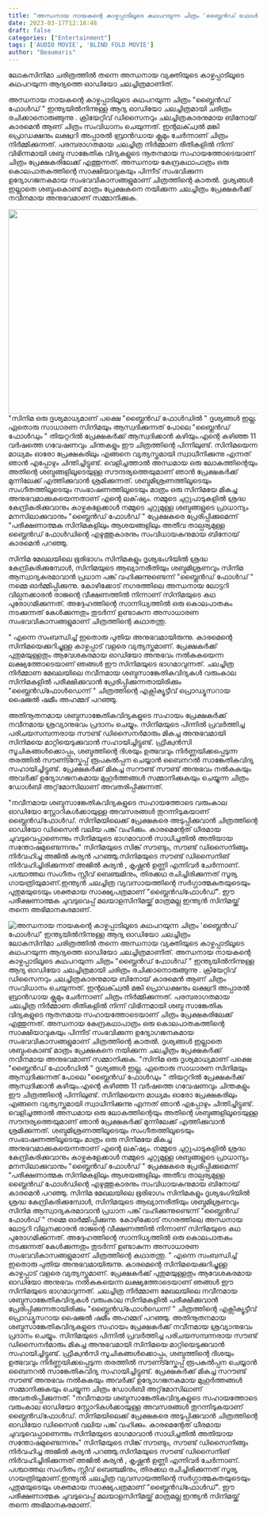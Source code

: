 ```yaml
---
title: "അന്ധനായ നായകന്റെ കാഴ്ചപ്പാടിലൂടെ കഥപറയുന്ന ചിത്രം 'ബ്ലൈൻഡ് ഫോൾഡ്' ഇന്ത്യയിൽനിന്നുള്ള ആദ്യ ഓഡിയോ ചലച്ചിത്രം"
date: 2023-03-17T12:18:48
draft: false
categories: ["Entertainment"]
tags: ['AUDIO MOVIE', 'BLIND FOLD MOVIE']
author: "Beaumaris"
---
```


ലോകസിനിമാ ചരിത്രത്തിൽ തന്നെ അന്ധനായ വ്യക്തിയുടെ കാഴ്ചപ്പാടിലൂടെ കഥപറയുന്ന ആദ്യത്തെ ഓഡിയോ ചലച്ചിത്രമാണിത്.

അന്ധനായ നായകന്റെ കാഴ്ചപ്പാടിലൂടെ കഥപറയുന്ന ചിത്രം "ബ്ലൈൻഡ് ഫോൾഡ് " ഇന്ത്യയിൽനിന്നുള്ള ആദ്യ ഓഡിയോ ചലച്ചിത്രമായി ചരിത്രം രചിക്കാനൊരുങ്ങുന്നു . ക്രിയേറ്റിവ് ഡിസൈനറും ചലച്ചിത്രകാരനുമായ ബിനോയ് കാരമെൻ ആണ് ചിത്രം സംവിധാനം ചെയുന്നത്. ഇന്റലക്ച്വൽ മങ്കി പ്രൊഡക്ഷനും ലക്ഷ്വറി അപ്പാരൽ ബ്രാൻഡായ ക്ലുമും ചേർന്നാണ് ചിത്രം നിർമ്മിക്കുന്നത്. പരമ്പരാഗതമായ ചലച്ചിത്ര നിർമ്മാണ രീതികളിൽ നിന്ന് വിഭിന്നമായി ശബ്ദ സാങ്കേതിക വിദ്യകളുടെ നൂതനമായ സഹായത്തോടെയാണ് ചിത്രം പ്രേക്ഷകരിലേക്ക് എത്തുന്നത്. അന്ധനായ കേന്ദ്രകഥാപാത്രം ഒരു കൊലപാതകത്തിന്റെ സാക്ഷിയാവുകയും പിന്നീട് സംഭവിക്കുന്ന ഉദ്യോഗജനകമായ സംഭവവികാസങ്ങളുമാണ് ചിത്രത്തിന്റെ കാതൽ. ദൃശ്യങ്ങൾ ഇല്ലാതെ ശബ്ദംകൊണ്ട് മാത്രം പ്രേക്ഷകനെ നയിക്കുന്ന ചലച്ചിത്രം പ്രേക്ഷകർക്ക് നവീനമായ അനുഭവമാണ് സമ്മാനിക്കുക.

<img class="size-large wp-image-388007 aligncenter" src="https://cdn.boolokam.com/articles/2023/03/3222-1-1024x528.jpg" alt="" width="800" height="413" />"സിനിമ ഒരു ദൃശ്യമാധ്യമാണ് പക്ഷെ "ബ്ലൈൻഡ് ഫോൾഡിൽ " ദൃശ്യങ്ങൾ ഇല്ല. ഏതൊരു സാധാരണ സിനിമയും ആസ്വദിക്കുന്നത് പോലെ "ബ്ലൈൻഡ് ഫോൾഡും " തിയറ്ററിൽ പ്രേക്ഷകർക്ക് ആസ്വദിക്കാൻ കഴിയും.എന്റെ കഴിഞ്ഞ 11 വർഷത്തെ ഗവേഷണവും ചിന്തകളും ഈ ചിത്രത്തിന്റെ പിന്നിലുണ്ട്. സിനിമയെന്ന മാധ്യമം ഓരോ പ്രേക്ഷകരിലും എങ്ങനെ വ്യത്യസ്തമായി സ്വാധീനിക്കുന്നു എന്നത് ഞാൻ എപ്പോഴും ചിന്തിച്ചിട്ടുണ്ട്. വെളിച്ചത്താൽ അന്ധമായ ഒരു ലോകത്തിന്റെയും അതിന്റെ ശബ്ദങ്ങളിലൂടെയുള്ള സൗന്ദര്യത്തെയുമാണ് ഞാൻ പ്രേക്ഷകർക്ക് മുന്നിലേക്ക് എത്തിക്കുവാൻ ശ്രമിക്കുന്നത്. ശബ്ദമിശ്രണത്തിലൂടെയും സംഗീതത്തിലൂടെയും സംഭാഷണത്തിലൂടെയും മാത്രം ഒരു സിനിമയേ മികച്ച അനുഭവമാക്കുകയെന്നതാണ് എന്റെ ലക്‌ഷ്യം. നമ്മുടെ ചുറ്റുപാടുകളിൽ ശ്രദ്ധ കേന്ദ്രികരിക്കുവാനും കാഴ്ചകളേക്കാൾ നമ്മുടെ ചുറ്റുമുള്ള ശബ്ദങ്ങളുടെ പ്രാധാന്യം മനസിലാക്കുവാനും "ബ്ലൈൻഡ് ഫോൾഡ് " പ്രേക്ഷകരെ പ്രേരിപ്പിക്കുമെന്ന് "പരീക്ഷണാത്മക സിനിമകളിലും ആശയങ്ങളിലും അതീവ താല്പര്യമുള്ള ബ്ലൈൻഡ് ഫോൾഡിന്റെ എഴുത്തുകാരനും സംവിധായകനുമായ ബിനോയ് കാരമെൻ പറഞ്ഞു.

സിനിമ മേഖലയിലെ ഭൂരിഭാഗം സിനിമകളും ദൃശ്യഭംഗിയിൽ ശ്രദ്ധ കേന്ദ്രികരിക്കുമ്പോൾ, സിനിമയുടെ ആഖ്യാനരീതിയും ശബ്ദമിശ്രണവും സിനിമ ആസ്വാദ്യകരമാവാൻ പ്രധാന പങ്ക് വഹിക്കുന്നുണ്ടെന്ന് "ബ്ലൈൻഡ് ഫോൾഡ് " നമ്മെ ഓർമ്മിപ്പിക്കുന്നു. കോഴിക്കോട് നഗരത്തിലെ അന്ധനായ ലോട്ടറി വില്പനക്കാരൻ രാജന്റെ വീക്ഷണത്തിൽ നിന്നാണ് സിനിമയുടെ കഥ പുരോഗമിക്കുന്നത്. അദ്ദേഹത്തിന്റെ സാന്നിധ്യത്തിൽ ഒരു കൊലപാതകം നടക്കുന്നത് കേൾക്കുന്നതും തുടർന്ന് ഉണ്ടാകുന്ന അസാധാരണ സംഭവവികാസങ്ങളുമാണ് ചിത്രത്തിന്റെ കഥാതന്തു.

" എന്നെ സംബന്ധിച്ച് ഇതൊരു പുതിയ അനുഭവമായിരുന്നു. കാരമെന്റെ സിനിമയെക്കുറിച്ചുള്ള കാഴ്ചപ്പാട് വളരെ വ്യത്യസ്തമാണ്. പ്രേക്ഷകർക്ക് പുതുമയുള്ളതും ആവേശകരമായ ഓഡിയോ അനുഭവം നൽകുകയെന്ന ലക്ഷ്യത്തോടെയാണ് ഞങ്ങൾ ഈ സിനിമയുടെ ഭാഗമാവുന്നത്. ചലച്ചിത്ര നിർമ്മാണ മേഖലയിലെ നവീനമായ ശബ്ദസാങ്കേതികവിദ്യകൾ വരുംകാല സിനിമകളിൽ പരീക്ഷിക്കുവാൻ പ്രേരിപ്പിക്കുന്നതായിരിക്കും "ബ്ലൈൻഡ്ഫോൾഡെന്ന് " ചിത്രത്തിന്റെ എക്സിക്യൂട്ടീവ് പ്രൊഡ്യൂസറായ ഷൈജൽ ഷമീം അഹമ്മദ് പറഞ്ഞു.

അതിനൂതനമായ ശബ്ദസാങ്കേതികവിദ്യകളുടെ സഹായം പ്രേക്ഷകർക്ക് നവീനമായ ശ്രവ്യാനുഭവം പ്രദാനം ചെയ്യും. സിനിമയുടെ പിന്നിൽ പ്രവർത്തിച്ച പരിചയസമ്പന്നരായ സൗണ്ട് ഡിസൈനർമാരും മികച്ച അനുഭവമായി സിനിമയെ മാറ്റിയെടുക്കുവാൻ സഹായിച്ചിട്ടുണ്ട്. ഫ്രീക്വൻസി സൂചികങ്ങൾക്കൊപ്പം, ശബ്ദത്തിന്റെ ദിശയും ഉത്ഭവവും നിർണ്ണയിക്കപ്പെടുന്ന തരത്തിൽ സൗണ്ട്സ്കേപ്പ് രൂപകൽപ്പന ചെയ്യാൻ ബൈനറൽ സാങ്കേതികവിദ്യ സഹായിച്ചിട്ടുണ്ട്. പ്രേക്ഷകർക്ക് മികച്ച സറൗണ്ട് സൗണ്ട് അനുഭവം നൽകുകയും അവർക്ക് ഉദ്യോഗജനകമായ മുഹൂർത്തങ്ങൾ സമ്മാനിക്കുകയും ചെയ്യുന്ന ചിത്രം ഡോൾബി അറ്റ്‌മോസിലാണ് അവതരിപ്പിക്കുന്നത്.

"നവീനമായ ശബ്ദസാങ്കേതികവിദ്യകളുടെ സഹായത്തോടെ വരുംകാല ഓഡിയോ സ്റ്റോറികൾക്കായുള്ള അവസരങ്ങൾ തുറന്നിടുകയാണ് ബ്ലൈൻഡ്‌ഫോൾഡ്. സിനിമയിലെക്ക് പ്രേക്ഷകരെ അടുപ്പിക്കുവാൻ ചിത്രത്തിന്റെ ഓഡിയോ ഡിസൈൻ വലിയ പങ്ക് വഹിക്കും. കാരമെന്റേത് ധീരമായ ചുവടുവെപ്പാണെന്നും സിനിമയുടെ ഭാഗമാവാൻ സാധിച്ചതിൽ അതിയായ സന്തോഷമുണ്ടെന്നനും" സിനിമയുടെ സിങ്ക് സൗണ്ടും, സൗണ്ട് ഡിസൈനിങ്ങും നിർവഹിച്ച അജിൽ കുര്യൻ പറഞ്ഞു.സിനിമയുടെ സൗണ്ട് ഡിസൈനിങ് നിർവഹിച്ചിരിക്കുന്നത് അജിൽ കുര്യൻ , കൃഷ്ണൻ ഉണ്ണി എന്നിവർ ചേർന്നാണ്. പശ്ചാത്തല സംഗീതം സ്റ്റീവ് ബെഞ്ചമിനും, തിരക്കഥ രചിച്ചിരിക്കുന്നത് സൂര്യ ഗായത്രിയുമാണ്.ഇന്ത്യൻ ചലച്ചിത്ര വ്യവസായത്തിന്റെ സർഗ്ഗാത്മകതയുടെയും പുതുമയുടെയും ശക്തമായ സാക്ഷ്യപത്രമാണ് "ബ്ലൈൻഡ്ഫോൾഡ്". ഈ പരീക്ഷണാത്മക ചുവടുവെപ്പ് മലയാളസിനിമയ്ക്ക് മാത്രമല്ല ഇന്ത്യൻ സിനിമയ്ക്ക് തന്നെ അഭിമാനകരമാണ്.


![അന്ധനായ നായകന്റെ കാഴ്ചപ്പാടിലൂടെ കഥപറയുന്ന ചിത്രം 'ബ്ലൈൻഡ് ഫോൾഡ്' ഇന്ത്യയിൽനിന്നുള്ള ആദ്യ ഓഡിയോ ചലച്ചിത്രം](https://cdn.boolokam.com/articles/2023/03/3222-1-1024x528.jpg)ലോകസിനിമാ ചരിത്രത്തിൽ തന്നെ അന്ധനായ വ്യക്തിയുടെ കാഴ്ചപ്പാടിലൂടെ കഥപറയുന്ന ആദ്യത്തെ ഓഡിയോ ചലച്ചിത്രമാണിത്. അന്ധനായ നായകന്റെ കാഴ്ചപ്പാടിലൂടെ കഥപറയുന്ന ചിത്രം "ബ്ലൈൻഡ് ഫോൾഡ് " ഇന്ത്യയിൽനിന്നുള്ള ആദ്യ ഓഡിയോ ചലച്ചിത്രമായി ചരിത്രം രചിക്കാനൊരുങ്ങുന്നു . ക്രിയേറ്റിവ് ഡിസൈനറും ചലച്ചിത്രകാരനുമായ ബിനോയ് കാരമെൻ ആണ് ചിത്രം സംവിധാനം ചെയുന്നത്. ഇന്റലക്ച്വൽ മങ്കി പ്രൊഡക്ഷനും ലക്ഷ്വറി അപ്പാരൽ ബ്രാൻഡായ ക്ലുമും ചേർന്നാണ് ചിത്രം നിർമ്മിക്കുന്നത്. പരമ്പരാഗതമായ ചലച്ചിത്ര നിർമ്മാണ രീതികളിൽ നിന്ന് വിഭിന്നമായി ശബ്ദ സാങ്കേതിക വിദ്യകളുടെ നൂതനമായ സഹായത്തോടെയാണ് ചിത്രം പ്രേക്ഷകരിലേക്ക് എത്തുന്നത്. അന്ധനായ കേന്ദ്രകഥാപാത്രം ഒരു കൊലപാതകത്തിന്റെ സാക്ഷിയാവുകയും പിന്നീട് സംഭവിക്കുന്ന ഉദ്യോഗജനകമായ സംഭവവികാസങ്ങളുമാണ് ചിത്രത്തിന്റെ കാതൽ. ദൃശ്യങ്ങൾ ഇല്ലാതെ ശബ്ദംകൊണ്ട് മാത്രം പ്രേക്ഷകനെ നയിക്കുന്ന ചലച്ചിത്രം പ്രേക്ഷകർക്ക് നവീനമായ അനുഭവമാണ് സമ്മാനിക്കുക. "സിനിമ ഒരു ദൃശ്യമാധ്യമാണ് പക്ഷെ "ബ്ലൈൻഡ് ഫോൾഡിൽ " ദൃശ്യങ്ങൾ ഇല്ല. ഏതൊരു സാധാരണ സിനിമയും ആസ്വദിക്കുന്നത് പോലെ "ബ്ലൈൻഡ് ഫോൾഡും " തിയറ്ററിൽ പ്രേക്ഷകർക്ക് ആസ്വദിക്കാൻ കഴിയും.എന്റെ കഴിഞ്ഞ 11 വർഷത്തെ ഗവേഷണവും ചിന്തകളും ഈ ചിത്രത്തിന്റെ പിന്നിലുണ്ട്. സിനിമയെന്ന മാധ്യമം ഓരോ പ്രേക്ഷകരിലും എങ്ങനെ വ്യത്യസ്തമായി സ്വാധീനിക്കുന്നു എന്നത് ഞാൻ എപ്പോഴും ചിന്തിച്ചിട്ടുണ്ട്. വെളിച്ചത്താൽ അന്ധമായ ഒരു ലോകത്തിന്റെയും അതിന്റെ ശബ്ദങ്ങളിലൂടെയുള്ള സൗന്ദര്യത്തെയുമാണ് ഞാൻ പ്രേക്ഷകർക്ക് മുന്നിലേക്ക് എത്തിക്കുവാൻ ശ്രമിക്കുന്നത്. ശബ്ദമിശ്രണത്തിലൂടെയും സംഗീതത്തിലൂടെയും സംഭാഷണത്തിലൂടെയും മാത്രം ഒരു സിനിമയേ മികച്ച അനുഭവമാക്കുകയെന്നതാണ് എന്റെ ലക്‌ഷ്യം. നമ്മുടെ ചുറ്റുപാടുകളിൽ ശ്രദ്ധ കേന്ദ്രികരിക്കുവാനും കാഴ്ചകളേക്കാൾ നമ്മുടെ ചുറ്റുമുള്ള ശബ്ദങ്ങളുടെ പ്രാധാന്യം മനസിലാക്കുവാനും "ബ്ലൈൻഡ് ഫോൾഡ് " പ്രേക്ഷകരെ പ്രേരിപ്പിക്കുമെന്ന് "പരീക്ഷണാത്മക സിനിമകളിലും ആശയങ്ങളിലും അതീവ താല്പര്യമുള്ള ബ്ലൈൻഡ് ഫോൾഡിന്റെ എഴുത്തുകാരനും സംവിധായകനുമായ ബിനോയ് കാരമെൻ പറഞ്ഞു. സിനിമ മേഖലയിലെ ഭൂരിഭാഗം സിനിമകളും ദൃശ്യഭംഗിയിൽ ശ്രദ്ധ കേന്ദ്രികരിക്കുമ്പോൾ, സിനിമയുടെ ആഖ്യാനരീതിയും ശബ്ദമിശ്രണവും സിനിമ ആസ്വാദ്യകരമാവാൻ പ്രധാന പങ്ക് വഹിക്കുന്നുണ്ടെന്ന് "ബ്ലൈൻഡ് ഫോൾഡ് " നമ്മെ ഓർമ്മിപ്പിക്കുന്നു. കോഴിക്കോട് നഗരത്തിലെ അന്ധനായ ലോട്ടറി വില്പനക്കാരൻ രാജന്റെ വീക്ഷണത്തിൽ നിന്നാണ് സിനിമയുടെ കഥ പുരോഗമിക്കുന്നത്. അദ്ദേഹത്തിന്റെ സാന്നിധ്യത്തിൽ ഒരു കൊലപാതകം നടക്കുന്നത് കേൾക്കുന്നതും തുടർന്ന് ഉണ്ടാകുന്ന അസാധാരണ സംഭവവികാസങ്ങളുമാണ് ചിത്രത്തിന്റെ കഥാതന്തു. " എന്നെ സംബന്ധിച്ച് ഇതൊരു പുതിയ അനുഭവമായിരുന്നു. കാരമെന്റെ സിനിമയെക്കുറിച്ചുള്ള കാഴ്ചപ്പാട് വളരെ വ്യത്യസ്തമാണ്. പ്രേക്ഷകർക്ക് പുതുമയുള്ളതും ആവേശകരമായ ഓഡിയോ അനുഭവം നൽകുകയെന്ന ലക്ഷ്യത്തോടെയാണ് ഞങ്ങൾ ഈ സിനിമയുടെ ഭാഗമാവുന്നത്. ചലച്ചിത്ര നിർമ്മാണ മേഖലയിലെ നവീനമായ ശബ്ദസാങ്കേതികവിദ്യകൾ വരുംകാല സിനിമകളിൽ പരീക്ഷിക്കുവാൻ പ്രേരിപ്പിക്കുന്നതായിരിക്കും "ബ്ലൈൻഡ്ഫോൾഡെന്ന് " ചിത്രത്തിന്റെ എക്സിക്യൂട്ടീവ് പ്രൊഡ്യൂസറായ ഷൈജൽ ഷമീം അഹമ്മദ് പറഞ്ഞു. അതിനൂതനമായ ശബ്ദസാങ്കേതികവിദ്യകളുടെ സഹായം പ്രേക്ഷകർക്ക് നവീനമായ ശ്രവ്യാനുഭവം പ്രദാനം ചെയ്യും. സിനിമയുടെ പിന്നിൽ പ്രവർത്തിച്ച പരിചയസമ്പന്നരായ സൗണ്ട് ഡിസൈനർമാരും മികച്ച അനുഭവമായി സിനിമയെ മാറ്റിയെടുക്കുവാൻ സഹായിച്ചിട്ടുണ്ട്. ഫ്രീക്വൻസി സൂചികങ്ങൾക്കൊപ്പം, ശബ്ദത്തിന്റെ ദിശയും ഉത്ഭവവും നിർണ്ണയിക്കപ്പെടുന്ന തരത്തിൽ സൗണ്ട്സ്കേപ്പ് രൂപകൽപ്പന ചെയ്യാൻ ബൈനറൽ സാങ്കേതികവിദ്യ സഹായിച്ചിട്ടുണ്ട്. പ്രേക്ഷകർക്ക് മികച്ച സറൗണ്ട് സൗണ്ട് അനുഭവം നൽകുകയും അവർക്ക് ഉദ്യോഗജനകമായ മുഹൂർത്തങ്ങൾ സമ്മാനിക്കുകയും ചെയ്യുന്ന ചിത്രം ഡോൾബി അറ്റ്‌മോസിലാണ് അവതരിപ്പിക്കുന്നത്. "നവീനമായ ശബ്ദസാങ്കേതികവിദ്യകളുടെ സഹായത്തോടെ വരുംകാല ഓഡിയോ സ്റ്റോറികൾക്കായുള്ള അവസരങ്ങൾ തുറന്നിടുകയാണ് ബ്ലൈൻഡ്‌ഫോൾഡ്. സിനിമയിലെക്ക് പ്രേക്ഷകരെ അടുപ്പിക്കുവാൻ ചിത്രത്തിന്റെ ഓഡിയോ ഡിസൈൻ വലിയ പങ്ക് വഹിക്കും. കാരമെന്റേത് ധീരമായ ചുവടുവെപ്പാണെന്നും സിനിമയുടെ ഭാഗമാവാൻ സാധിച്ചതിൽ അതിയായ സന്തോഷമുണ്ടെന്നനും" സിനിമയുടെ സിങ്ക് സൗണ്ടും, സൗണ്ട് ഡിസൈനിങ്ങും നിർവഹിച്ച അജിൽ കുര്യൻ പറഞ്ഞു.സിനിമയുടെ സൗണ്ട് ഡിസൈനിങ് നിർവഹിച്ചിരിക്കുന്നത് അജിൽ കുര്യൻ , കൃഷ്ണൻ ഉണ്ണി എന്നിവർ ചേർന്നാണ്. പശ്ചാത്തല സംഗീതം സ്റ്റീവ് ബെഞ്ചമിനും, തിരക്കഥ രചിച്ചിരിക്കുന്നത് സൂര്യ ഗായത്രിയുമാണ്.ഇന്ത്യൻ ചലച്ചിത്ര വ്യവസായത്തിന്റെ സർഗ്ഗാത്മകതയുടെയും പുതുമയുടെയും ശക്തമായ സാക്ഷ്യപത്രമാണ് "ബ്ലൈൻഡ്ഫോൾഡ്". ഈ പരീക്ഷണാത്മക ചുവടുവെപ്പ് മലയാളസിനിമയ്ക്ക് മാത്രമല്ല ഇന്ത്യൻ സിനിമയ്ക്ക് തന്നെ അഭിമാനകരമാണ്.
